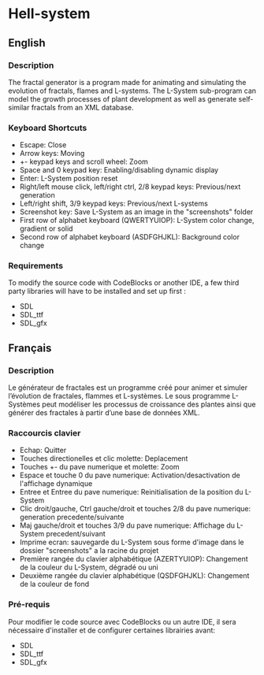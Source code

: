 # Hell-system

## English

### Description

The fractal generator is a program made for animating and simulating the evolution of fractals, flames and L-systems. The L-System sub-program can model the growth processes of plant development as well as generate self-similar fractals from an XML database.

### Keyboard Shortcuts

- Escape: Close
- Arrow keys: Moving
- +- keypad keys and scroll wheel: Zoom
- Space and 0 keypad key: Enabling/disabling dynamic display
- Enter: L-System position reset
- Right/left mouse click, left/right ctrl, 2/8 keypad keys: Previous/next generation
- Left/right shift, 3/9 keypad keys: Previous/next L-systems
- Screenshot key: Save L-System as an image in the "screenshots" folder
- First row of alphabet keyboard (QWERTYUIOP): L-System color change, gradient or solid
- Second row of alphabet keyboard (ASDFGHJKL): Background color change

### Requirements

To modify the source code with CodeBlocks or another IDE, a few third party libraries will have to be installed and set up first :
- SDL
- SDL_ttf
- SDL_gfx

## Français

### Description

Le générateur de fractales est un programme créé pour animer et simuler l’évolution de fractales, flammes et L-systèmes. Le sous programme L-Systèmes peut modéliser les processus de croissance des plantes ainsi que générer des fractales à partir d’une base de données XML.

### Raccourcis clavier

- Echap: Quitter
- Touches directionelles et clic molette: Deplacement
- Touches +- du pave numerique et molette: Zoom
- Espace et touche 0 du pave numerique: Activation/desactivation de l'affichage dynamique
- Entree et Entree du pave numerique: Reinitialisation de la position du L-System
- Clic droit/gauche, Ctrl gauche/droit et touches 2/8 du pave numerique: generation precedente/suivante
- Maj gauche/droit et touches 3/9 du pave numerique: Affichage du L-System precedent/suivant
- Imprime ecran: sauvegarde du L-System sous forme d'image dans le dossier "screenshots" a la racine du projet
- Première rangée du clavier alphabétique (AZERTYUIOP): Changement de la couleur du L-System, dégradé ou uni
- Deuxième rangée du clavier alphabétique (QSDFGHJKL): Changement de la couleur de fond

### Pré-requis

Pour modifier le code source avec CodeBlocks ou un autre IDE, il sera nécessaire d'installer et de configurer certaines librairies avant:
- SDL
- SDL_ttf
- SDL_gfx
